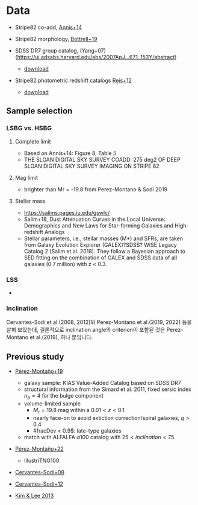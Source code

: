 # Data

* Stripe82 co-add, [Annis+14](https://ui.adsabs.harvard.edu/abs/2014ApJ...794..120A/abstract)
* Stripe82 morphology, [Bottrell+19](https://ui.adsabs.harvard.edu/abs/2019MNRAS.486..390B/abstract)
* SDSS DR7 group catalog, (Yang+07)(https://ui.adsabs.harvard.edu/abs/2007ApJ...671..153Y/abstract)
    - [download](https://gax.sjtu.edu.cn/data/Group.html)

* Stripe82 photometric redshift catalogs [Reis+12]()
    - [download](http://das.sdss.org/va/coadd_galaxies/)


## Sample selection
### LSBG vs. HSBG
1. Complete limit
    - Based on Annis+14: Figure 8, Table 5
    - THE SLOAN DIGITAL SKY SURVEY COADD: 275 deg2 OF DEEP SLOAN DIGITAL SKY SURVEY IMAGING ON STRIPE 82
    
2. Mag limit
    - brighter than Mr = -19.8 from Perez-Montano & Sodi 2019
    
3. Stellar mass
    - https://salims.pages.iu.edu/gswlc/
    - Salim+18, Dust Attenuation Curves in the Local Universe: Demographics and New Laws for Star-forming Galaxies and High-redshift Analogs
    - Stellar parameters, i.e., stellar masses (M*) and SFRs, are
taken from Galaxy Evolution Explorer (GALEX)?SDSS?
WISE Legacy Catalog 2 (Salim et al. 2018). They follow a
Bayesian approach to SED fitting on the combination of
GALEX and SDSS data of all galaxies (0.7 million) with
z < 0.3.

### LSS
* 

### Inclination


Cervantes-Sodi et al.(2008, 2012)와 Perez-Montano et al.(2019, 2022) 등을 살펴 보았는데, 결론적으로 inclination angle의 criterion이 포함된 것은 Perez-Montano et al.(2019), 하나 뿐입니다.


## Previous study
* [Pérez-Montaño+19][]
    - galaxy sample: KIAS Value-Added Catalog based on SDSS DR7
    - structural information from the Simard et al. 2011, fixed sersic index $n_{b} = 4$ for the bulge component
    - volume-limited sample
        - $M_{r} = 19.8$ mag within a $0.01 < z < 0.1$
        - nearly face-on to avoid extiction correction/spiral galaxies, $q > 0.4$
        - #fracDev < 0.9$: late-type galaxies 
    - match with ALFALFA $\alpha 100$ catalog with $25 < inclination < 75$

* [Pérez-Montaño+22][]
    - IllustriTNG100 

* [Cervantes-Sodi+08][]

* [Cervantes-Sodi+12][]

* [Kim & Lee 2013][]


<!-- References -->
[Pérez-Montaño+19]: https://ui.adsabs.harvard.edu/abs/2019MNRAS.490.3772P/abstract

[Pérez-Montaño+22]: https://ui.adsabs.harvard.edu/abs/2022MNRAS.514.5840P/abstract

[Cervantes-Sodi+08]: https://ui.adsabs.harvard.edu/abs/2008MNRAS.388..863C/abstract

[Cervantes-Sodi+12]: https://ui.adsabs.harvard.edu/abs/2012MNRAS.426.1606C/abstract

[Kim & Lee 2013]: https://ui.adsabs.harvard.edu/abs/2013MNRAS.432.1701K/abstract